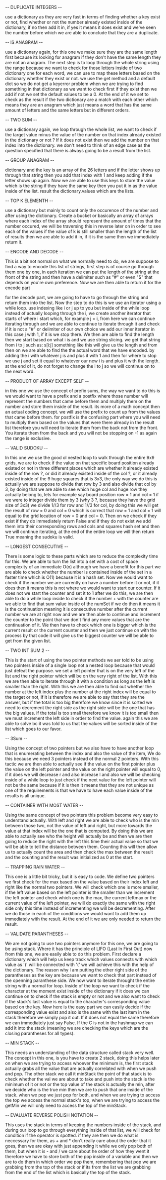 -- DUPLICATE INTEGERS --

use a dictionary as they are very fast in terms of finding whether a key exist or not, find whether or not the number already existed inside of the dictionary, if no then add it in, if yes it means it does exist and we've seen the number before which we are able to conclude that they are a duplicate.

-- IS ANAGRAM --

use a dictionary again, for this one we make sure they are the same length first because its looking for anagram if they don't have the same length they are not an anagram. The next step is to loop through the whole string using the range because we want to check for those letters inside of two dictionary one for each word, we can use to map these letters based on the dictionary whether they exist or not. we use the get method and a default dict so we do not get a keyerror problem when we are trying to find something in that dictionary as we want to check first if they exist then we add if not we set the default values to be a 0. At the end of it we set to check as the result if the two dictionary are a match with each other which means they are an anagram which just means a word that has the same amount of letters and the same letters but in different orders.

-- TWO SUM -- 

use a dictionary again, we loop through the whole list, we want to check if the target value minus the value of the number on that index already existed in the dictionary or not ? If it does not exist then we add the number on that index into the dictionary. we don't need to think of an edge case as the question specified that there is always going to be a result from the list.

-- GROUP ANAGRAM --

dictionary and the key is an array of the 26 letters and if the letter shows up through that string then you add that index with 1 and keep adding if the letter shows up again. Now we are able to use this keys to store the value which is the string if they have the same key then you put it in as the value inside of the list. result the dictionary.values which are the lists.

-- TOP K ELEMENTH --

use a dictionary but mainly to count only the occurence of the number and after using the dictionary. Create a bucket or basically an array of arrays where each index of the array should represent the amount of times that the number occured, we will be traversing this in reverse later on in order to see each of the values if the value of k is still smaller than the length of the list of results then we are able to add it in, if it is the same then we immediately return it.

-- ENCODE AND DECODE -- 

This is a bit not normal on what we normally need to do, we are suppose to find a way to encode this list of strings, first step is of course go through them one by one, in each iteration we can put the length of the string at the front of the string and then have a delimiter such as "#" or even "$" that depends on you're own preference. Now we are then able to return it for the encode part

for the decode part, we are going to have to go through the string and return them into the list. Now the step to do this is we use an iterator using a while loop. use indexing like i or j up to you but inside of the while loop instead of actually looping through the i, we create another iterator that starts of where i start which, for example j = i, from here we can continue iterating through and we are able to continue to iterate through it and check if it is not a "#" or delimiter of our own choice we add our inner iterator in this case j with 1, if it is we stop there. We then are able to find the length then we start based on what i is and we use string slicing. we get that string from i to j such as: s[i:j] something like this will give us the length and from then on we are able to find the the actual word that we have encoded. by adding the i with whatever j is and plus it with 1 and then for where to stop we use j and set it equal to whatever our new i is and plus it with the length. at the end of it, do not forget to change the i to j so we will continue on to the next word.

-- PRODUCT OF ARRAY EXCEPT SELF -- 

in this one we use the concept of prefix sums, the way we want to do this is we would want to have a prefix and a postfix where those number will represent the numbers that came before them and multiply them on the number and store them inside of the result. its more of a math concept then an actual coding concept. we will use the prefix to count up from the values that came before them. for postfix is the confusing part where you will need to multiply them based on the values that were there already in the result list therefore you will need to iterate them from the back not from the front. You iterate them from the back and you will not be stopping on -1 as again the range is exclusive. 

-- VALID SUDOKU -- 

In this one we use the good ol nested loop to walk through the entire 9x9 grids, we are to check if the value on that specific board position already existed or not in three different places which are whether it already existed inside of the row ?, or did it already existed inside of the col ?, or it already existed inside of the 9 huge squares that is 3x3, the only way we do this is actually we are suppose to divide that row by 3 and also divide that col by 3, by doing that we are able to see which huge col and huge row they actually belong to, lets for example say board position row = 1 and col = 1 if we were to integer divide them by 3 (why 3 ?, because they have the grid size of 3x3) we divide 1//3 for row and 1//3 for col, by doing this we will get the result of row = 0 and col = 0 which is correct that row = 1 and col = 1 will equal to the grid location of row = 0 and col = 0. Then on we check if they exist if they do immediately return False and if they do not exist we add them into their corresponding rows and cols and squares hash set and then we will continue iterating, at the end of the entire loop we will then return True meaning the sudoku is valid.

-- LONGEST CONSECUTIVE -- 

There is some logic to these parts which are to reduce the complexity time for this. We are able to turn the list into a set with a cost of space complexity of an immediate O(n) although we have a benefit for this part we are able to check whether the number is contained inside of the set in a faster time which is O(1) because it is a hash set. Now we would want to check if the number we are currently on have a number before it or not, if it does then it means this is not where we would want to start our counter. If it does not we start the counter and set it to 1 after we do this, we are then able to do a while loop inside to check if the number + with the counter are we able to find that sum value inside of the numSet if we do then it means it is the continuation meaning it is consecutive number after the current number we are at right now and we are then able to continue and increment the counter to the point that we don't find any more values that are the continuation of it. We then have to check which one is bigger which is the current result or the current counter and then we just continue on with the process by that code it will give us the biggest counter we will be able to get from the given list.

-- TWO INT SUM 2 -- 

This is the start of using the two pointer methods we aer told to be using two pointers inside of a single loop not a nested loop because that would just defeat the purpose. we set a left pointer that is on the very left of the list and the right pointer which will be on the very right of the list. With this we are then able to iterate through it with a condition as long as the left is smaller than the right. With this we are then able to find out whether the number at the left index plus the number at the right index will be equal to the target or not, if it is therefore we are able to say that they are the answer, but if the total is too big therefore we know since it is sorted we need to decrement the right side as the right side will be the one that has the big values. if the total is too small therefore we know it is too small then we must increment the left side in order to find the value. again this we are able to solve bc it was told to us that the values will be sorted inside of the list which goes to our favor.

-- 3Sum -- 

Using the concept of two pointers but we also have to have another loop that is enumerating between the index and also the value of the item, We do this because we need 3 pointers instead of the normal 2 pointers. With this tactic we are then able to actually see if the value on the first pointer plus the value on the left pointer and the value on the right pointer will equal to 0, if it does we will decrease r and also increase l and also we will be checking inside of a while loop to just check if the next value for the left pointer will not be the same because if it is then it means that they are not unique as one of the requirements is that we have to have each value inside of the results is all unique.

-- CONTAINER WITH MOST WATER -- 

Using the same concept of two pointers this problem become very easy to understand actually. With left and right we are able to check who is the min between those two, not the value of left and right, but more towards the value at that index will be the one that is computed. By doing this we are able to actually see who the height will actually be and then we are then going to reduce the right with the left this time their actual value so that we will be able to tell the distance between them. Counting this will then allow us to actually count the area and then check the max between the result and the counting and the result was initialized as 0 at the start.

-- TRAPPING RAIN WATER -- 

This one is a little bit tricky, but it is easy to code. We define two pointers we first check for the max based on the value based on their index left and right like the normal two pointers. We will check which one is more smaller, if the left value based on the left pointer is the smaller than we increment the left pointer and check which one is the max, the current leftmax or the current value of the left pointer, we will do exactly the same with the right side only this time instead of incrementing we will be decrementing. After we do those in each of the conditions we would want to add them up immediately with the result. At the end of it we are only needed to return the result.

-- VALIDATE PARANTHESES -- 

We are not going to use two pointers anymore for this one, we are going to be using stack. Where it has the principle of LIFO (Last In First Out) now from this one, we are easily able to do this problem. First declare a dictionary which will help us keep track which values connects with which value as ')' will be connected with '(' we will achieve this with the help of the dictionary. The reason why I am putting the other right side of the parantheses as the key are because we want to check that part instead of the openning paranthese side. We now want to iterate throught the entire string with a normal for loop. Inside of the loop we want to check if the character at the moment exist inside of the dictionary if it does we can continue on to check if the stack is empty or not and we also want to check if the stack's last value is equal to the character's corresponding value based on the key. Now here is the easy part we can easily decide if the corresponding value exist and also is the same with the last item in the stack therefore we simply pop it out. If it does not equal the same therefore we can immediately just say False. If the C is not in the hashmap we can add it into the stack (meaning we are checking the keys which are the closing parantheses for all types).

-- MIN STACK -- 

This needs an understanding of the data structure called stack very well. The concept in this one, is you have to create 2 stack, doing this helps later on when we are trying to access whoever the minimum is, the first stack actually grabs all the value that are actually correlated with when we push and pop. The other stack we call it minStack the point of that stack is to check whether the val we are about to take and push into the stack is the minimum of it or not or the top value of the stack is actually the min, after we decide who is the true min then we are to push that one inside of the stack. when we pop we just pop for both, and when we are trying to access the top we access the normal stack's top, when we are trying to access the getMin we will only need to access the top of the minStack.

-- EVALUATE REVERSE POLISH NOTATION -- 

This uses the stack in terms of keeping the numbers inside of the stack, and during our loop to go through everything inside of that list, we will check for condition if the operator is spotted. if they are then we do what is neccessary for them, as + and * don't really care about the order that it goes, then we are okay with just appending it while we only pop both of them, but when it is - and / we care about he order of how they went it therefore we have to store both of the pop inside of a variable and then we are to do them in which order we pop them, remembering that pop we are grabbing from the top of the stack or if its from the list we are grabbing from the end of the list which is basically the top of the stack.